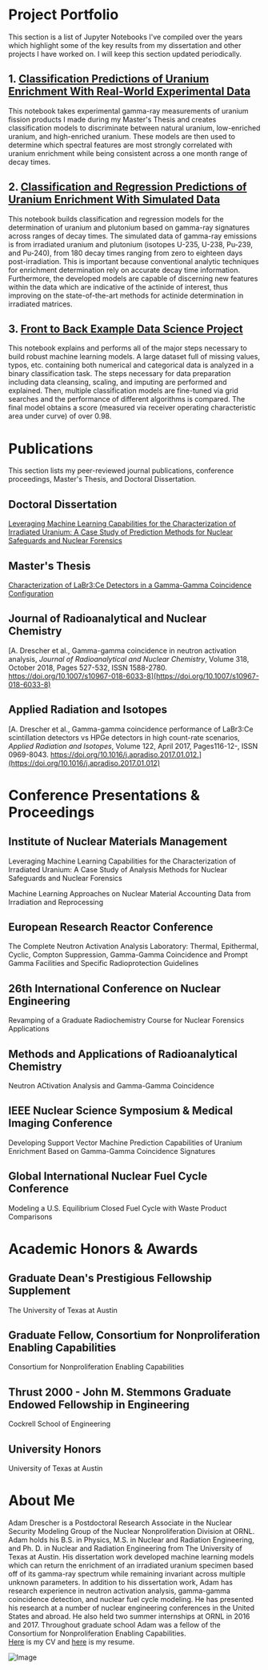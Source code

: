 
# Project Portfolio
This section is a list of Jupyter Notebooks I've compiled over the years which highlight some of the key results from my dissertation and other projects I have worked on. I will keep this section updated periodically.

## 1. [Classification Predictions of Uranium Enrichment With Real-World Experimental Data](Depracated/CoincidenceModel/CoincidenceModel_Clean.md)
This notebook takes experimental gamma-ray measurements of uranium fission products I made during my Master's Thesis and creates classification models to discriminate between natural uranium, low-enriched uranium, and high-enriched uranium. These models are then used to determine which spectral features are most strongly correlated with uranium enrichment while being consistent across a one month range of decay times.

## 2. [Classification and Regression Predictions of Uranium Enrichment With Simulated Data](Depracated/SCALE_05_2019/SCALE_05_08_2019.md)
This notebook builds classification and regression models for the determination of uranium and plutonium based on gamma-ray signatures across ranges of decay times. The simulated data of gamma-ray emissions is from irradiated uranium and plutonium (isotopes U-235, U-238, Pu-239, and Pu-240), from 180 decay times ranging from zero to eighteen days post-irradiation. This is important because conventional analytic techniques for enrichment determination rely on accurate decay time information. Furthermore, the developed models are capable of discerning new features within the data which are indicative of the actinide of interest, thus improving on the state-of-the-art methods for actinide determination in irradiated matrices.

## 3. [Front to Back Example Data Science Project](Depracated/StateFarm/StateFarm.md)
This notebook explains and performs all of the major steps necessary to build robust machine learning models. A large dataset full of missing values, typos, etc. containing both numerical and categorical data is analyzed in a binary classification task. The steps necessary for data preparation including data cleansing, scaling, and imputing are performed and explained. Then, multiple classification models are fine-tuned via grid searches and the performance of different algorithms is compared. The final model obtains a score (measured via receiver operating characteristic area under curve) of over 0.98.

# Publications
This section lists my peer-reviewed journal publications, conference proceedings, Master's Thesis, and Doctoral Dissertation.

## Doctoral Dissertation
[Leveraging Machine Learning Capabilities for the Characterization of Irradiated Uranium: A Case Study of Prediction Methods for Nuclear Safeguards and Nuclear Forensics](Drescher_Dissertation_FINAL.pdf)

## Master's Thesis
[Characterization of LaBr3:Ce Detectors in a Gamma-Gamma Coincidence Configuration](DRESCHER-THESIS-2017)

## Journal of Radioanalytical and Nuclear Chemistry
[A. Drescher et al., Gamma-gamma coincidence in neutron activation analysis, _Journal of Radioanalytical and Nuclear Chemistry_, Volume 318, October 2018, Pages 527-532, ISSN 1588-2780. https://doi.org/10.1007/s10967-018-6033-8](https://doi.org/10.1007/s10967-018-6033-8)

## Applied Radiation and Isotopes
[A. Drescher et al., Gamma-gamma coincidence performance of LaBr3:Ce scintillation detectors vs HPGe detectors in high count-rate scenarios, _Applied Radiation and Isotopes_, Volume 122, April 2017, Pages116-12-, ISSN 0969-8043. https://doi.org/10.1016/j.apradiso.2017.01.012.](https://doi.org/10.1016/j.apradiso.2017.01.012)


# Conference Presentations & Proceedings

## Institute of Nuclear Materials Management
Leveraging Machine Learning Capabilities for the Characterization of Irradiated Uranium: A Case Study of Analysis Methods for Nuclear Safeguards and Nuclear Forensics

Machine Learning Approaches on Nuclear Material Accounting Data from Irradiation and Reprocessing

## European Research Reactor Conference
The Complete Neutron Activation Analysis Laboratory: Thermal, Epithermal, Cyclic, Compton Suppression, Gamma-Gamma Coincidence and Prompt Gamma Facilities and Specific Radioprotection Guidelines

## 26th International Conference on Nuclear Engineering
Revamping of a Graduate Radiochemistry Course for Nuclear Forensics Applications

## Methods and Applications of Radioanalytical Chemistry
Neutron ACtivation Analysis and Gamma-Gamma Coincidence

## IEEE Nuclear Science Symposium & Medical Imaging Conference
Developing Support Vector Machine Prediction Capabilities of Uranium Enrichment Based on Gamma-Gamma Coincidence Signatures

## Global International Nuclear Fuel Cycle Conference
Modeling a U.S. Equilibrium Closed Fuel Cycle with Waste Product Comparisons

# Academic Honors & Awards

## Graduate Dean's Prestigious Fellowship Supplement
The University of Texas at Austin

## Graduate Fellow, Consortium for Nonproliferation Enabling Capabilities
Consortium for Nonproliferation Enabling Capabilities

## Thrust 2000 - John M. Stemmons Graduate Endowed Fellowship in Engineering
Cockrell School of Engineering

## University Honors
University of Texas at Austin

# About Me

Adam Drescher is a Postdoctoral Research Associate in the Nuclear Security Modeling Group of the Nuclear Nonproliferation Division at ORNL. Adam holds his B.S. in Physics, M.S. in Nuclear and Radiation Engineering, and Ph. D. in Nuclear and Radiation Engineering from The University of Texas at Austin. His dissertation work developed machine learning models which can return the enrichment of an irradiated uranium specimen based off of its gamma-ray spectrum while remaining invariant across multiple unknown parameters. In addition to his dissertation work, Adam has research experience in neutron activation analysis, gamma-gamma coincidence detection, and nuclear fuel cycle modeling. He has presented his research at a number of nuclear engineering conferences in the United States and abroad. He also held two summer internships at ORNL in 2016 and 2017. Throughout graduate school Adam was a fellow of the Consortium for Nonproliferation Enabling Capabilities.  
[Here](Adam_Drescher_CV.pdf) is my CV and [here](AdamDrescher_Resume.pdf) is my resume.

![Image](2020-P00505.jpg)





